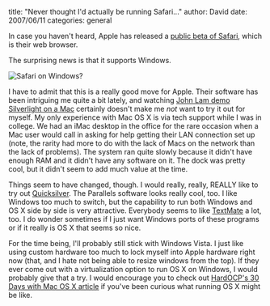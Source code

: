 
title: "Never thought I'd actually be running Safari..."
author: David
date: 2007/06/11
categories: general

In case you haven't heard, Apple has released a [public beta of Safari](http://www.apple.com/safari/), which is their web browser. 

The surprising news is that it supports Windows. 

![Safari on Windows?](http://www.mohundro.com/blog/content/binary/WindowsLiveWriter/NeverthoughtIdactuallyberunningSafari_D1AF/David%20Mohundro.png)

I have to admit that this is a really good move for Apple. Their software has been intriguing me quite a bit lately, and watching <a href="http://sessions.visitmix.com/default.asp?event=1011&session=2012&pid=DEV02&disc=&id=1511&year=2007&search=DEV02">John Lam demo Silverlight on a Mac</a> certainly doesn't make me <em>not</em> want to try it out for myself. My only experience with Mac OS X is via tech support while I was in college. We had an iMac desktop in the office for the rare occasion when a Mac user would call in asking for help getting their LAN connection set up (note, the rarity had more to do with the lack of Macs on the network than the lack of problems). The system ran quite slowly because it didn't have enough RAM and it didn't have any software on it. The dock was pretty cool, but it didn't seem to add much value at the time. 

Things seem to have changed, though. I would really, really, REALLY like to try out [Quicksilver](http://quicksilver.blacktree.com/). The Parallels software looks really cool, too. I like Windows too much to switch, but the capability to run both Windows and OS X side by side is very attractive. Everybody seems to like [TextMate](http://macromates.com/) a lot, too. I do wonder sometimes if I just want Windows ports of these programs or if it really is OS X that seems so nice. 

For the time being, I'll probably still stick with Windows Vista. I just like using custom hardware too much to lock myself into Apple hardware right now (that, and I hate not being able to resize windows from the top). If they ever come out with a virtualization option to run OS X on Windows, I would probably give that a try. I would encourage you to check out [HardOCP's 30 Days with Mac OS X article](http://enthusiast.hardocp.com/article.html?art=MTM0OCwxLCxoZW50aHVzaWFzd) if you've been curious what running OS X might be like.

